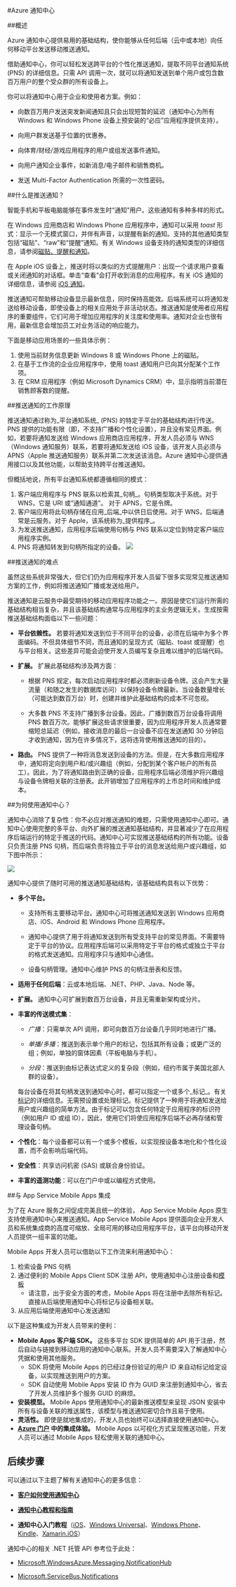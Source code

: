 <properties
	pageTitle="Azure 通知中心"
	description="了解如何在 Azure 中使用通知中心。代码示例是使用 .NET API 通过 C# 编写的。"
	authors="wesmc7777"
	manager="dwrede"
	editor=""
	services="notification-hubs"
	documentationCenter=""/>
<tags 
	ms.service="notification-hubs" 
	ms.date="02/11/2016"
	wacn.date="05/18/2016"/>


#Azure 通知中心

##概述

Azure 通知中心提供易用的基础结构，使你能够从任何后端（云中或本地）向任何移动平台发送移动推送通知。

借助通知中心，你可以轻松发送跨平台的个性化推送通知，提取不同平台通知系统 (PNS) 的详细信息。只需 API 调用一次，就可以将通知发送到单个用户或包含数百万用户的整个受众群的所有设备上。

你可以将通知中心用于企业和使用者方案。例如：

- 向数百万用户发送突发新闻通知且只会出现短暂的延迟（通知中心为所有 Windows 和 Windows Phone 设备上预安装的“必应”应用程序提供支持）。

- 向用户群发送基于位置的优惠券。

- 向体育/财经/游戏应用程序的用户或组发送事件通知。

- 向用户通知企业事件，如新消息/电子邮件和销售商机。
- 发送 Multi-Factor Authentication 所需的一次性密码。



##什么是推送通知？

智能手机和平板电脑能够在事件发生时“通知”用户。这些通知有多种多样的形式。

在 Windows 应用商店和 Windows Phone 应用程序中，通知可以采用 _toast_ 形式：显示一个无模式窗口，并伴有声音，以提醒有新的通知。支持的其他通知类型包括“磁贴”、“raw”和“提醒”通知。有关 Windows 设备支持的通知类型的详细信息，请参阅[磁贴、提醒和通知](http://msdn.microsoft.com/library/windows/apps/hh779725.aspx)。

在 Apple iOS 设备上，推送时将以类似的方式提醒用户：出现一个请求用户查看或关闭通知的对话框。单击“查看”会打开收到消息的应用程序。有关 iOS 通知的详细信息，请参阅 [iOS 通知](http://go.microsoft.com/fwlink/?LinkId=615245)。

推送通知可帮助移动设备显示最新信息，同时保持高能效。后端系统可以将通知发送给移动设备，即使设备上的相关应用处于非活动状态。推送通知是使用者应用程序的重要组件，它们可用于增加应用程序的关注度和使用率。通知对企业也很有用，最新信息会增加员工对业务活动的响应能力。

下面是移动应用场景的一些具体示例：

1.  使用当前财务信息更新 Windows 8 或 Windows Phone 上的磁贴。
2.  在基于工作流的企业应用程序中，使用 toast 通知用户已向其分配某个工作项。
3.  在 CRM 应用程序（例如 Microsoft Dynamics CRM）中，显示指明当前潜在销售顾客数的提醒。

##推送通知的工作原理

推送通知通过称为_平台通知系统_ (PNS) 的特定于平台的基础结构进行传送。PNS 提供的功能有限（即，不支持广播和个性化设置），并且没有常见界面。例如，若要将通知发送给 Windows 应用商店应用程序，开发人员必须与 WNS（Windows 通知服务）联系，若要将通知发送给 iOS 设备，该开发人员必须与 APNS（Apple 推送通知服务）联系并第二次发送该消息。Azure 通知中心提供通用接口以及其他功能，以帮助支持跨平台推送通知。

但概括地说，所有平台通知系统都遵循相同的模式：

1.  客户端应用程序与 PNS 联系以检索其_句柄_。句柄类型取决于系统。对于 WNS，它是 URI 或“通知通道”。 对于 APNS，它是令牌。
2.  客户端应用将此句柄存储在应用_后端_中以供日后使用。对于 WNS，后端通常是云服务。对于 Apple，该系统称为_提供程序_。
3.  为发送推送通知，应用程序后端使用句柄与 PNS 联系以定位到特定客户端应用程序实例。
4.  PNS 将通知转发到句柄所指定的设备。
![][0]

##推送通知的难点

虽然这些系统非常强大，但它们仍为应用程序开发人员留下很多实现常见推送通知方案的工作，例如将推送通知广播或发送给用户。

推送通知是云服务中最受期待的移动应用程序功能之一。原因是使它们运行所需的基础结构相当复杂，并且该基础结构通常与应用程序的主业务逻辑无关。生成按需推送基础结构面临以下一些问题：

- **平台依赖性。** 若要将通知发送到位于不同平台的设备，必须在后端中为多个界面编码。不但具体细节不同，而且通知的呈现方式（磁贴、toast 或提醒）也与平台相关。这些差异可能会迫使开发人员编写复杂且难以维护的后端代码。

- **扩展。** 扩展此基础结构涉及两方面：
	+ 根据 PNS 规定，每次启动应用程序时都必须刷新设备令牌。这会产生大量流量（和随之发生的数据库访问）以保持设备令牌最新。当设备数量增长（可能达到数百万台）时，创建并维护此基础结构的成本不可忽视。

	+ 大多数 PNS 不支持广播到多台设备。因此，广播到数百万台设备将调用 PNS 数百万次。能够扩展这些请求很重要，因为应用程序开发人员通常要缩短总延迟（例如，接收消息的最后一台设备不应在发送通知 30 分钟后才收到通知，因为在许多情况下，这将违背使用推送通知的目的）。
- **路由。** PNS 提供了一种将消息发送到设备的方法。但是，在大多数应用程序中，通知将定向到用户和/或兴趣组（例如，分配到某个客户帐户的所有员工）。因此，为了将通知路由到正确的设备，应用程序后端必须维护将兴趣组与设备令牌相关联的注册表。此开销增加了应用程序的上市总时间和维护成本。

##为何使用通知中心？

通知中心消除了复杂性：你不必应对推送通知的难题，只需使用通知中心即可。通知中心使用完整的多平台、向外扩展的推送通知基础结构，并显著减少了在应用程序后端运行的特定于推送的代码。通知中心可实现推送基础结构的所有功能。设备只负责注册 PNS 句柄，而后端负责将独立于平台的消息发送给用户或兴趣组，如下图中所示：

![][1]


通知中心提供了随时可用的推送通知基础结构，该基础结构具有以下优势：

- **多个平台。**
	+  支持所有主要移动平台。通知中心可将推送通知发送到 Windows 应用商店、iOS、Android 和 Windows Phone 应用程序。

	+  通知中心提供了用于将通知发送到所有受支持平台的常见界面。不需要特定于平台的协议。应用程序后端可以采用特定于平台的格式或独立于平台的格式发送通知。应用程序只与通知中心通信。

	+  设备句柄管理。通知中心维护 PNS 的句柄注册表和反馈。

- **适用于任何后端**：云或本地后端、.NET、PHP、Java、Node 等。

- **扩展。** 通知中心可扩展到数百万台设备，并且无需重新架构或分片。


- **丰富的传送模式集**：

	- *广播*：只需单次 API 调用，即可向数百万台设备几乎同时地进行广播。

	- *单播/多播*：推送到表示单个用户的标记，包括其所有设备；或更广泛的组；例如，单独的窗体因素（平板电脑与手机）。

	- *分段*：推送到由标记表达式定义的复杂段（例如，纽约市属于美国北部人群的设备）。

	每台设备在将其句柄发送到通知中心时，都可以指定一个或多个_标记_。有关[标记](http://msdn.microsoft.com/library/azure/dn530749.aspx)的详细信息。无需预设置或处理标记。标记提供了一种用于将通知发送给用户或兴趣组的简单方法。由于标记可以包含任何特定于应用程序的标识符（例如用户 ID 或组 ID），因此，使用它们将使应用程序后端不必再存储和管理设备句柄。

- **个性化**：每个设备都可以有一个或多个模板，以实现按设备本地化和个性化设置，而不会影响后端代码。

- **安全性**：共享访问机密 (SAS) 或联合身份验证。

- **丰富的遥测功能**：可以在门户中或以编程方式使用。


##与 App Service Mobile Apps 集成

为了在 Azure 服务之间促成完美且统一的体验， App Service Mobile Apps 原生支持使用通知中心来推送通知。App Service Mobile Apps 提供面向企业开发人员和系统集成商的高度可缩放、全局可用的移动应用程序平台，该平台向移动开发人员提供一组丰富的功能。

Mobile Apps 开发人员可以借助以下工作流来利用通知中心：

1. 检索设备 PNS 句柄
2. 通过便利的 Mobile Apps Client SDK 注册 API，使用通知中心注册设备和[模板]
    + 请注意，出于安全方面的考虑，Mobile Apps 将在注册中去除所有标记。直接从后端使用通知中心将标记与设备相关联。
3. 从应用后端使用通知中心发送通知

以下是这种集成为开发人员带来的便利：
- **Mobile Apps 客户端 SDK。** 这些多平台 SDK 提供简单的 API 用于注册，然后自动与链接到移动应用的通知中心联系。开发人员不需要深入了解通知中心凭据和使用其他服务。
    + SDK 将使用 Mobile Apps 的已经过身份验证的用户 ID 来自动标记给定设备，以实现推送到用户的方案。
    + SDK 自动使用 Mobile Apps 安装 ID 作为 GUID 来注册到通知中心，省去了开发人员维护多个服务 GUID 的麻烦。
- **安装模型。** Mobile Apps 使用通知中心的最新推送模型来呈现 JSON 安装中所有与设备关联的推送属性，该模型与推送通知密切合作且易于使用。
- **灵活性。** 即使是就地集成的，开发人员也始终可以选择直接使用通知中心。
- **[Azure 门户] 中的集成体验。** Mobile Apps 以可视化方式呈现推送功能，开发人员可以通过 Mobile Apps 轻松使用关联的通知中心。



## 后续步骤

可以通过以下主题了解有关通知中心的更多信息：

+ **[客户如何使用通知中心]**

+ **[通知中心教程和指南]**

+ **通知中心入门教程**（[iOS]、[Windows Universal]、[Windows Phone]、[Kindle]、[Xamarin.iOS]）

通知中心的相关 .NET 托管 API 参考位于此处：

+ [Microsoft.WindowsAzure.Messaging.NotificationHub]
+ [Microsoft.ServiceBus.Notifications] 

  [Azure 门户]: https://manage.windowsazure.cn/
  [0]: ./media/notification-hubs-overview/registration-diagram.png
  [1]: ./media/notification-hubs-overview/notification-hub-diagram.png
  [客户如何使用通知中心]: /zh-cn/services/notification-hubs
  [通知中心教程和指南]: /documentation/services/notification-hubs
  [iOS]: /documentation/articles/notification-hubs-ios-get-started/
  [Windows Universal]: /documentation/articles/notification-hubs-windows-store-dotnet-get-started/
  [Windows Phone]: /documentation/articles/notification-hubs-windows-phone-get-started/
  [Kindle]: /documentation/articles/notification-hubs-kindle-get-started/
  [Xamarin.iOS]: /documentation/articles/partner-xamarin-notification-hubs-ios-get-started/
  [Xamarin.Android]: /documentation/articles/partner-xamarin-notification-hubs-android-get-started/
  [Microsoft.WindowsAzure.Messaging.NotificationHub]: http://msdn.microsoft.com/zh-cn/library/microsoft.windowsazure.messaging.notificationhub.aspx
  [Microsoft.ServiceBus.Notifications]: http://msdn.microsoft.com/zh-cn/library/microsoft.servicebus.notifications.aspx
  [App Service Mobile Apps]: https://azure.microsoft.com/zh-cn/documentation/articles/app-service-mobile-value-prop/
  [模板]: /documentation/articles/notification-hubs-templates/

  [标记]: (http://msdn.microsoft.com/library/azure/dn530749.aspx)

<!---HONumber=Mooncake_0503_2016-->
